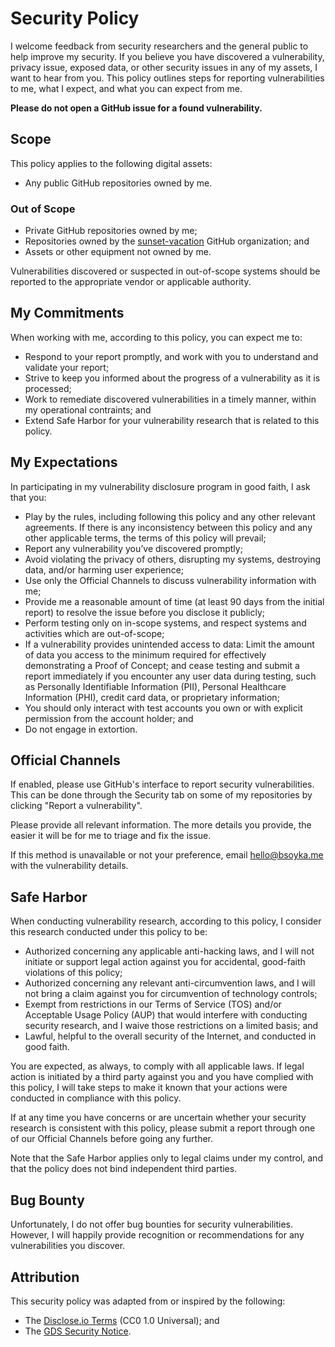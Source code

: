 # Security Policy

I welcome feedback from security researchers and the general public to help
improve my security. If you believe you have discovered a vulnerability, privacy
issue, exposed data, or other security issues in any of my assets, I want to
hear from you. This policy outlines steps for reporting vulnerabilities to me,
what I expect, and what you can expect from me.

**Please do not open a GitHub issue for a found vulnerability.**

## Scope

This policy applies to the following digital assets:

- Any public GitHub repositories owned by me.

### Out of Scope

- Private GitHub repositories owned by me;
- Repositories owned by the
  [sunset-vacation](https://github.com/sunset-vacation) GitHub organization; and
- Assets or other equipment not owned by me.

Vulnerabilities discovered or suspected in out-of-scope systems should be
reported to the appropriate vendor or applicable authority.

## My Commitments

When working with me, according to this policy, you can expect me to:

- Respond to your report promptly, and work with you to understand and validate
  your report;
- Strive to keep you informed about the progress of a vulnerability as it is
  processed;
- Work to remediate discovered vulnerabilities in a timely manner, within my
  operational contraints; and
- Extend Safe Harbor for your vulnerability research that is related to this
  policy.

## My Expectations

In participating in my vulnerability disclosure program in good faith, I ask
that you:

- Play by the rules, including following this policy and any other relevant
  agreements. If there is any inconsistency between this policy and any other
  applicable terms, the terms of this policy will prevail;
- Report any vulnerability you’ve discovered promptly;
- Avoid violating the privacy of others, disrupting my systems, destroying data,
  and/or harming user experience;
- Use only the Official Channels to discuss vulnerability information with me;
- Provide me a reasonable amount of time (at least 90 days from the initial
  report) to resolve the issue before you disclose it publicly;
- Perform testing only on in-scope systems, and respect systems and activities
  which are out-of-scope;
- If a vulnerability provides unintended access to data: Limit the amount of
  data you access to the minimum required for effectively demonstrating a Proof
  of Concept; and cease testing and submit a report immediately if you encounter
  any user data during testing, such as Personally Identifiable Information
  (PII), Personal Healthcare Information (PHI), credit card data, or proprietary
  information;
- You should only interact with test accounts you own or with explicit
  permission from the account holder; and
- Do not engage in extortion.

## Official Channels

If enabled, please use GitHub's interface to report security vulnerabilities.
This can be done through the Security tab on some of my repositories by clicking
"Report a vulnerability".

Please provide all relevant information. The more details you provide, the
easier it will be for me to triage and fix the issue.

If this method is unavailable or not your preference, email hello@bsoyka.me with
the vulnerability details.

## Safe Harbor

When conducting vulnerability research, according to this policy, I consider
this research conducted under this policy to be:

- Authorized concerning any applicable anti-hacking laws, and I will not
  initiate or support legal action against you for accidental, good-faith
  violations of this policy;
- Authorized concerning any relevant anti-circumvention laws, and I will not
  bring a claim against you for circumvention of technology controls;
- Exempt from restrictions in our Terms of Service (TOS) and/or Acceptable Usage
  Policy (AUP) that would interfere with conducting security research, and I
  waive those restrictions on a limited basis; and
- Lawful, helpful to the overall security of the Internet, and conducted in good
  faith.

You are expected, as always, to comply with all applicable laws. If legal action
is initiated by a third party against you and you have complied with this
policy, I will take steps to make it known that your actions were conducted in
compliance with this policy.

If at any time you have concerns or are uncertain whether your security research
is consistent with this policy, please submit a report through one of our
Official Channels before going any further.

Note that the Safe Harbor applies only to legal claims under my control, and
that the policy does not bind independent third parties.

## Bug Bounty

Unfortunately, I do not offer bug bounties for security vulnerabilities.
However, I will happily provide recognition or recommendations for any
vulnerabilities you discover.

## Attribution

This security policy was adapted from or inspired by the following:

- The [Disclose.io Terms](https://github.com/disclose/dioterms) (CC0 1.0
  Universal); and
- The
  [GDS Security Notice](https://github.com/alphagov/.github/blob/main/SECURITY.md).

